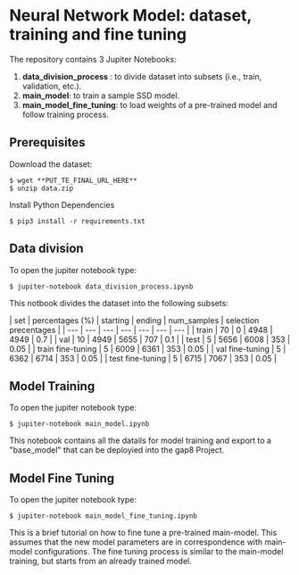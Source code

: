 # Neural Network Model: dataset, training and fine tuning

The repository contains 3 Jupiter Notebooks:

1. **data_division_process** : to divide dataset into subsets (i.e., train, validation, etc.).
2. **main_model**: to train a sample SSD model.
3. **main_model_fine_tuning**: to load weights of a pre-trained model and follow training process.


## Prerequisites

Download the dataset: 
```
$ wget **PUT_TE_FINAL_URL_HERE**
$ unzip data.zip
```

Install Python Dependencies

```
$ pip3 install -r requirements.txt
```


## Data division

To open the jupiter notebook type:

```
$ jupiter-notebook data_division_process.ipynb
```


This notbook divides the dataset into the following subsets:


|        set        | percentages (%) | starting | ending | num_samples | selection precentages |
| --- | --- | --- | --- | --- | --- | --- |
|     train         |        70       |    0     |  4948  |     4949    |          0.7          |
|     val           |        10       |   4949   |  5655  |     707     |          0.1          |
|     test          |        5        |   5656   |  6008  |     353     |          0.05         |
| train fine-tuning |        5        |   6009   |  6361  |     353     |          0.05         |
|  val fine-tuning  |        5        |   6362   |  6714  |     353     |          0.05         |
|  test fine-tuning |        5        |   6715   |  7067  |     353     |          0.05         |


## Model Training

To open the jupiter notebook type:

```
$ jupiter-notebook main_model.ipynb
```


This notebook contains all the datails for model training and export to a "base_model" that can be deployied into the gap8 Project.

## Model Fine Tuning

To open the jupiter notebook type:

```
$ jupiter-notebook main_model_fine_tuning.ipynb
```


This is a brief tutorial on how to fine tune a pre-trained main-model. This assumes that the new model parameters are in correspondence with main-model configurations. The fine tuning process is similar to the main-model training, but starts from an already trained model.




